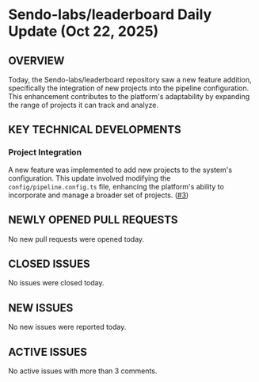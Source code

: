 # Sendo-labs/leaderboard Daily Update (Oct 22, 2025)
## OVERVIEW 
Today, the Sendo-labs/leaderboard repository saw a new feature addition, specifically the integration of new projects into the pipeline configuration. This enhancement contributes to the platform's adaptability by expanding the range of projects it can track and analyze.

## KEY TECHNICAL DEVELOPMENTS

### Project Integration
A new feature was implemented to add new projects to the system's configuration. This update involved modifying the `config/pipeline.config.ts` file, enhancing the platform's ability to incorporate and manage a broader set of projects. ([#3](https://github.com/Sendo-labs/leaderboard/pull/3))

## NEWLY OPENED PULL REQUESTS
No new pull requests were opened today.

## CLOSED ISSUES
No issues were closed today.

## NEW ISSUES
No new issues were reported today.

## ACTIVE ISSUES
No active issues with more than 3 comments.